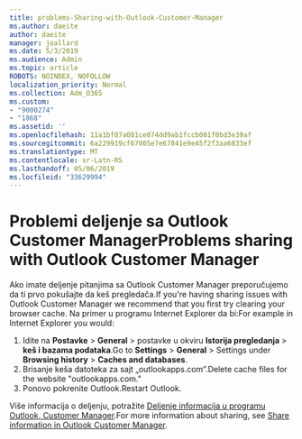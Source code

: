```yaml
---
title: problems-Sharing-with-Outlook-Customer-Manager
ms.author: daeite
author: daeite
manager: joallard
ms.date: 5/3/2019
ms.audience: Admin
ms.topic: article
ROBOTS: NOINDEX, NOFOLLOW
localization_priority: Normal
ms.collection: Adm_O365
ms.custom:
- "9000274"
- "1868"
ms.assetid: ''
ms.openlocfilehash: 11a1bf07a081ce074dd9ab1fccb001f0bd3e39af
ms.sourcegitcommit: 6a229919cf67005e7e67841e9e45f2f3aa6833ef
ms.translationtype: MT
ms.contentlocale: sr-Latn-RS
ms.lasthandoff: 05/06/2019
ms.locfileid: "33629994"
---
```

# <a name="problems-sharing-with-outlook-customer-manager"></a><span data-ttu-id="29c22-102">Problemi deljenje sa Outlook Customer Manager</span><span class="sxs-lookup"><span data-stu-id="29c22-102">Problems sharing with Outlook Customer Manager</span></span> 

<span data-ttu-id="29c22-103">Ako imate deljenje pitanjima sa Outlook Customer Manager preporučujemo da ti prvo pokušajte da keš pregledača.</span><span class="sxs-lookup"><span data-stu-id="29c22-103">If you're having sharing issues with Outlook Customer Manager we recommend that you first try clearing your browser cache.</span></span> <span data-ttu-id="29c22-104">Na primer u programu Internet Explorer da bi:</span><span class="sxs-lookup"><span data-stu-id="29c22-104">For example in Internet Explorer you would:</span></span>
1. <span data-ttu-id="29c22-105">Idite na **Postavke** > **General** > postavke u okviru **Istorija pregledanja** > **keš i bazama podataka**.</span><span class="sxs-lookup"><span data-stu-id="29c22-105">Go to **Settings** > **General** > Settings under **Browsing history** > **Caches and databases**.</span></span>
2. <span data-ttu-id="29c22-106">Brisanje keša datoteka za sajt „outlookapps.com”.</span><span class="sxs-lookup"><span data-stu-id="29c22-106">Delete cache files for the website "outlookapps.com."</span></span>
3. <span data-ttu-id="29c22-107">Ponovo pokrenite Outlook.</span><span class="sxs-lookup"><span data-stu-id="29c22-107">Restart Outlook.</span></span>

<span data-ttu-id="29c22-108">Više informacija o deljenju, potražite [Deljenje informacija u programu Outlook, Customer Manager](https://support.office.com/article/4f26cc69-67da-4cd5-b344-02d1a4799310%20).</span><span class="sxs-lookup"><span data-stu-id="29c22-108">For more information about sharing, see [Share information in Outlook Customer Manager](https://support.office.com/article/4f26cc69-67da-4cd5-b344-02d1a4799310%20).</span></span> 